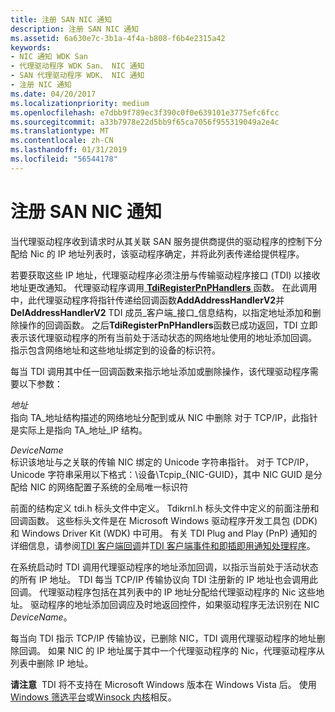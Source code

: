 ```yaml
---
title: 注册 SAN NIC 通知
description: 注册 SAN NIC 通知
ms.assetid: 6a630e7c-3b1a-4f4a-b808-f6b4e2315a42
keywords:
- NIC 通知 WDK San
- 代理驱动程序 WDK San、 NIC 通知
- SAN 代理驱动程序 WDK、 NIC 通知
- 注册 NIC 通知
ms.date: 04/20/2017
ms.localizationpriority: medium
ms.openlocfilehash: e7dbb9f789ec3f390c0f0e639101e3775efc6fcc
ms.sourcegitcommit: a33b7978e22d5bb9f65ca7056f955319049a2e4c
ms.translationtype: MT
ms.contentlocale: zh-CN
ms.lasthandoff: 01/31/2019
ms.locfileid: "56544178"
---
```

# <a name="registering-for-san-nic-notifications"></a>注册 SAN NIC 通知





当代理驱动程序收到请求时从其关联 SAN 服务提供商提供的驱动程序的控制下分配给 Nic 的 IP 地址列表时，该驱动程序确定，并将此列表传递给提供程序。

若要获取这些 IP 地址，代理驱动程序必须注册与传输驱动程序接口 (TDI) 以接收地址更改通知。 代理驱动程序调用[ **TdiRegisterPnPHandlers** ](https://msdn.microsoft.com/library/windows/hardware/ff565062)函数。 在此调用中，此代理驱动程序将指针传递给回调函数**AddAddressHandlerV2**并**DelAddressHandlerV2** TDI 成员\_客户端\_接口\_信息结构，以指定地址添加和删除操作的回调函数。 之后**TdiRegisterPnPHandlers**函数已成功返回，TDI 立即表示该代理驱动程序的所有当前处于活动状态的网络地址使用的地址添加回调。 指示包含网络地址和这些地址绑定到的设备的标识符。

每当 TDI 调用其中任一回调函数来指示地址添加或删除操作，该代理驱动程序需要以下参数：

<a href="" id="address"></a>*地址*  
指向 TA\_地址结构描述的网络地址分配到或从 NIC 中删除 对于 TCP/IP，此指针是实际上是指向 TA\_地址\_IP 结构。

<a href="" id="devicename"></a>*DeviceName*  
标识该地址与之关联的传输 NIC 绑定的 Unicode 字符串指针。 对于 TCP/IP，Unicode 字符串采用以下格式：\\设备\\Tcpip\_{NIC-GUID}，其中 NIC GUID 是分配给 NIC 的网络配置子系统的全局唯一标识符

前面的结构定义 tdi.h 标头文件中定义。 Tdikrnl.h 标头文件中定义的前面注册和回调函数。 这些标头文件是在 Microsoft Windows 驱动程序开发工具包 (DDK) 和 Windows Driver Kit (WDK) 中可用。 有关 TDI Plug and Play (PnP) 通知的详细信息，请参阅[TDI 客户端回调](https://msdn.microsoft.com/library/windows/hardware/ff565081)并[TDI 客户端事件和即插即用通知处理程序](https://msdn.microsoft.com/library/windows/hardware/ff565082)。

在系统启动时 TDI 调用代理驱动程序的地址添加回调，以指示当前处于活动状态的所有 IP 地址。 TDI 每当 TCP/IP 传输协议向 TDI 注册新的 IP 地址也会调用此回调。 代理驱动程序包括在其列表中的 IP 地址分配给代理驱动程序的 Nic 这些地址。 驱动程序的地址添加回调应及时地返回控件，如果驱动程序无法识别在 NIC *DeviceName*。

每当向 TDI 指示 TCP/IP 传输协议，已删除 NIC，TDI 调用代理驱动程序的地址删除回调。 如果 NIC 的 IP 地址属于其中一个代理驱动程序的 Nic，代理驱动程序从列表中删除 IP 地址。

**请注意**  TDI 将不支持在 Microsoft Windows 版本在 Windows Vista 后。 使用[Windows 筛选平台](https://msdn.microsoft.com/library/windows/hardware/ff571067)或[Winsock 内核](https://msdn.microsoft.com/library/windows/hardware/ff571083)相反。

 

 

 





